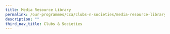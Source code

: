 ```yaml
---
title: Media Resource Library
permalink: /our-programmes/cca/clubs-n-societies/media-resource-library
description: ""
third_nav_title: Clubs & Societies
---
```

